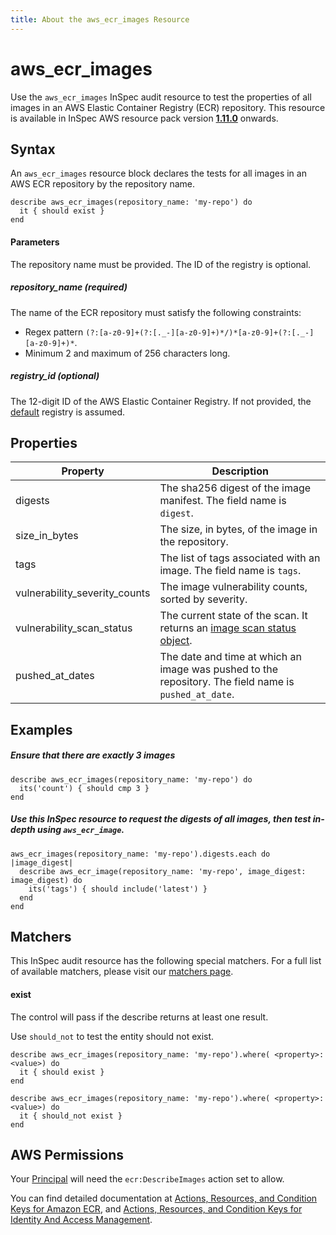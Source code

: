 ```yaml
---
title: About the aws_ecr_images Resource
---
```


# aws\_ecr\_images

Use the `aws_ecr_images` InSpec audit resource to test the properties of all images in an AWS Elastic Container Registry (ECR) repository.
This resource is available in InSpec AWS resource pack version **[1.11.0](https://github.com/inspec/inspec-aws/releases/tag/v1.11.0)** onwards.

## Syntax

An `aws_ecr_images` resource block declares the tests for all images in an AWS ECR repository by the repository name.

    describe aws_ecr_images(repository_name: 'my-repo') do
      it { should exist }
    end

#### Parameters

The repository name must be provided. The ID of the registry is optional.

##### repository\_name _(required)_

The name of the ECR repository must satisfy the following constraints:
- Regex pattern `(?:[a-z0-9]+(?:[._-][a-z0-9]+)*/)*[a-z0-9]+(?:[._-][a-z0-9]+)*`.
- Minimum 2 and maximum of 256 characters long.

##### registry\_id _(optional)_

The 12-digit ID of the AWS Elastic Container Registry. If not provided, the [default](https://docs.aws.amazon.com/AmazonECR/latest/APIReference/API_DescribeRepositories.html) registry is assumed.  

## Properties

|Property                         | Description |
| ---                             | --- |
|digests                          | The sha256 digest of the image manifest. The field name is `digest`. |
|size\_in\_bytes                  | The size, in bytes, of the image in the repository. |
|tags                             | The list of tags associated with an image. The field name is `tags`. |
|vulnerability\_severity\_counts  | The image vulnerability counts, sorted by severity.|
|vulnerability\_scan\_status      | The current state of the scan. It returns an [image scan status object](https://docs.aws.amazon.com/AmazonECR/latest/APIReference/API_ImageScanStatus.html).|
|pushed\_at\_dates                | The date and time at which an image was pushed to the repository. The field name is `pushed_at_date`.|


## Examples

##### Ensure that there are exactly 3 images

    describe aws_ecr_images(repository_name: 'my-repo') do
      its('count') { should cmp 3 }
    end
    
##### Use this InSpec resource to request the digests of all images, then test in-depth using `aws_ecr_image`.

    aws_ecr_images(repository_name: 'my-repo').digests.each do |image_digest|
      describe aws_ecr_image(repository_name: 'my-repo', image_digest: image_digest) do
        its('tags') { should include('latest') }
      end
    end
    
## Matchers

This InSpec audit resource has the following special matchers. For a full list of available matchers, please visit our [matchers page](https://www.inspec.io/docs/reference/matchers/).

   
#### exist
The control will pass if the describe returns at least one result.

Use `should_not` to test the entity should not exist.

    describe aws_ecr_images(repository_name: 'my-repo').where( <property>: <value>) do
      it { should exist }
    end
      
    describe aws_ecr_images(repository_name: 'my-repo').where( <property>: <value>) do
      it { should_not exist }
    end
    
## AWS Permissions

Your [Principal](https://docs.aws.amazon.com/IAM/latest/UserGuide/intro-structure.html#intro-structure-principal) will need the `ecr:DescribeImages` action set to allow.

You can find detailed documentation at [Actions, Resources, and Condition Keys for Amazon ECR](https://docs.aws.amazon.com/AmazonECR/latest/APIReference/API_Operations.html), and [Actions, Resources, and Condition Keys for Identity And Access Management](https://docs.aws.amazon.com/IAM/latest/UserGuide/list_identityandaccessmanagement.html).
